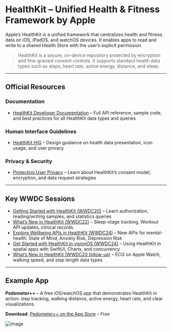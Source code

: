 # HealthKit – Unified Health & Fitness Framework by Apple

Apple’s HealthKit is a unified framework that centralizes health and fitness data on iOS, iPadOS, and watchOS devices. It enables apps to read and write to a shared Health Store with the user’s explicit permission.

> HealthKit is a secure, on-device repository protected by encryption and fine-grained consent controls. It supports standard health data types such as steps, heart rate, active energy, distance, and sleep.

---

## Official Resources

### Documentation

- [HealthKit Developer Documentation](https://developer.apple.com/documentation/healthkit) – Full API reference, sample code, and best practices for all HealthKit data types and queries

### Human Interface Guidelines

- [HealthKit HIG](https://developer.apple.com/design/human-interface-guidelines/healthkit) – Design guidance on health data presentation, icon usage, and user privacy

### Privacy & Security

- [Protecting User Privacy](https://developer.apple.com/documentation/healthkit/protecting-user-privacy) – Learn about HealthKit’s consent model, encryption, and data request strategies

---

## Key WWDC Sessions

- [Getting Started with HealthKit (WWDC20)](https://developer.apple.com/videos/play/wwdc2020/10664/) – Learn authorization, reading/writing samples, and statistics queries  
- [What’s New in HealthKit (WWDC22)](https://developer.apple.com/videos/play/wwdc2022/10005/) – Sleep-stage tracking, Workout API updates, clinical records  
- [Explore Wellbeing APIs in HealthKit (WWDC24)](https://developer.apple.com/videos/play/wwdc2024/10109/) – New APIs for mental-health: State of Mind, Anxiety Risk, Depression Risk  
- [Get Started with HealthKit in visionOS (WWDC24)](https://developer.apple.com/videos/play/wwdc2024/10083/) – Using HealthKit in spatial apps with SwiftUI, Charts, and concurrency  
- [What’s New in HealthKit (WWDC20 follow-up)](https://developer.apple.com/videos/play/wwdc2020/10182/) – ECG on Apple Watch, walking speed, and step length data types

---

## Example App

**Pedometer++** – A free iOS/watchOS app that demonstrates HealthKit in action: step tracking, walking distance, active energy, heart rate, and clear visualizations.

**Download**: [Pedometer++ on the App Store](https://apps.apple.com/us/app/pedometer/id712286167) – *Free*

![image](https://github.com/user-attachments/assets/e8c5c715-4efc-4f61-8aba-b7a1ca309839)

